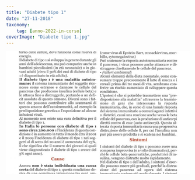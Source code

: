 ```yaml
---
title: "Diabete tipo 1"
date: "27-11-2018"
taxonomy: 
    tag: [anno-2022-in-corso]
coverImage: "Diabete tipo 1.jpg"
---
```


![Diabete tipo 1](images/Diabete%20tipo%201.jpg)
